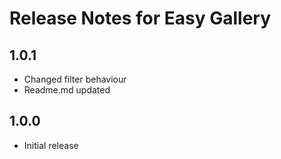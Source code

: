 # Release Notes for Easy Gallery

## 1.0.1
- Changed filter behaviour
- Readme.md updated

## 1.0.0
- Initial release
